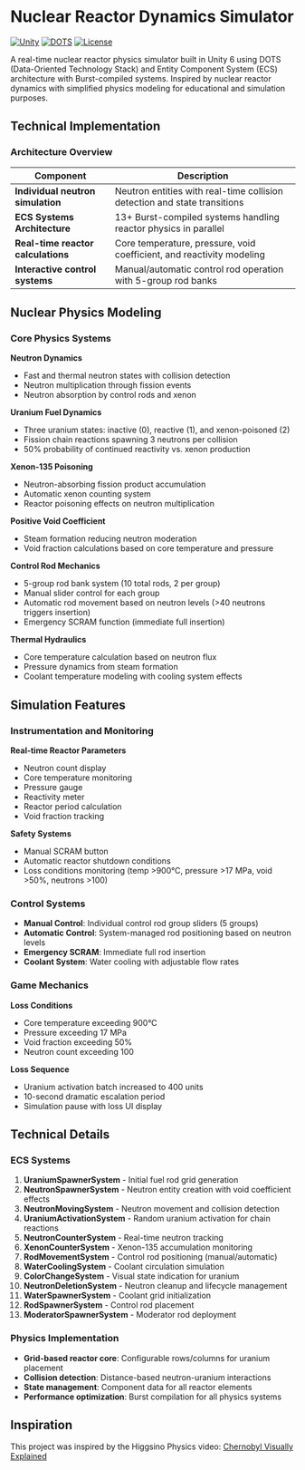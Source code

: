 # Nuclear Reactor Dynamics Simulator

[![Unity](https://img.shields.io/badge/Unity-6.0-black?style=flat-square&logo=unity)](https://unity.com/)
[![DOTS](https://img.shields.io/badge/DOTS-ECS%20Architecture-orange?style=flat-square)](https://unity.com/dots)
[![License](https://img.shields.io/badge/License-MIT-blue?style=flat-square)](LICENSE)

A real-time nuclear reactor physics simulator built in Unity 6 using DOTS (Data-Oriented Technology Stack) and Entity Component System (ECS) architecture with Burst-compiled systems. Inspired by nuclear reactor dynamics with simplified physics modeling for educational and simulation purposes.

## Technical Implementation

### Architecture Overview

| Component | Description |
|-----------|-------------|
| **Individual neutron simulation** | Neutron entities with real-time collision detection and state transitions |
| **ECS Systems Architecture** | 13+ Burst-compiled systems handling reactor physics in parallel |
| **Real-time reactor calculations** | Core temperature, pressure, void coefficient, and reactivity modeling |
| **Interactive control systems** | Manual/automatic control rod operation with 5-group rod banks |

## Nuclear Physics Modeling

### Core Physics Systems

**Neutron Dynamics**
- Fast and thermal neutron states with collision detection
- Neutron multiplication through fission events
- Neutron absorption by control rods and xenon

**Uranium Fuel Dynamics**
- Three uranium states: inactive (0), reactive (1), and xenon-poisoned (2)
- Fission chain reactions spawning 3 neutrons per collision
- 50% probability of continued reactivity vs. xenon production

**Xenon-135 Poisoning**
- Neutron-absorbing fission product accumulation
- Automatic xenon counting system
- Reactor poisoning effects on neutron multiplication

**Positive Void Coefficient**
- Steam formation reducing neutron moderation
- Void fraction calculations based on core temperature and pressure

**Control Rod Mechanics**
- 5-group rod bank system (10 total rods, 2 per group)
- Manual slider control for each group
- Automatic rod movement based on neutron levels (>40 neutrons triggers insertion)
- Emergency SCRAM function (immediate full insertion)

**Thermal Hydraulics**
- Core temperature calculation based on neutron flux
- Pressure dynamics from steam formation
- Coolant temperature modeling with cooling system effects

## Simulation Features

### Instrumentation and Monitoring

**Real-time Reactor Parameters**
- Neutron count display
- Core temperature monitoring
- Pressure gauge
- Reactivity meter
- Reactor period calculation
- Void fraction tracking

**Safety Systems**
- Manual SCRAM button
- Automatic reactor shutdown conditions
- Loss conditions monitoring (temp >900°C, pressure >17 MPa, void >50%, neutrons >100)

### Control Systems

- **Manual Control**: Individual control rod group sliders (5 groups)
- **Automatic Control**: System-managed rod positioning based on neutron levels
- **Emergency SCRAM**: Immediate full rod insertion
- **Coolant System**: Water cooling with adjustable flow rates

### Game Mechanics

**Loss Conditions**
- Core temperature exceeding 900°C
- Pressure exceeding 17 MPa  
- Void fraction exceeding 50%
- Neutron count exceeding 100

**Loss Sequence**
- Uranium activation batch increased to 400 units
- 10-second dramatic escalation period
- Simulation pause with loss UI display

## Technical Details

### ECS Systems
1. **UraniumSpawnerSystem** - Initial fuel rod grid generation
2. **NeutronSpawnerSystem** - Neutron entity creation with void coefficient effects
3. **NeutronMovingSystem** - Neutron movement and collision detection
4. **UraniumActivationSystem** - Random uranium activation for chain reactions
5. **NeutronCounterSystem** - Real-time neutron tracking
6. **XenonCounterSystem** - Xenon-135 accumulation monitoring
7. **RodMovementSystem** - Control rod positioning (manual/automatic)
8. **WaterCoolingSystem** - Coolant circulation simulation
9. **ColorChangeSystem** - Visual state indication for uranium
10. **NeutronDeletionSystem** - Neutron cleanup and lifecycle management
11. **WaterSpawnerSystem** - Coolant grid initialization
12. **RodSpawnerSystem** - Control rod placement
13. **ModeratorSpawnerSystem** - Moderator rod deployment

### Physics Implementation
- **Grid-based reactor core**: Configurable rows/columns for uranium placement
- **Collision detection**: Distance-based neutron-uranium interactions
- **State management**: Component data for all reactor elements
- **Performance optimization**: Burst compilation for all physics systems

## Inspiration

This project was inspired by the Higgsino Physics video: [Chernobyl Visually Explained](https://youtu.be/P3oKNE72EzU?si=kIGXqNy9mmr4gZ)
